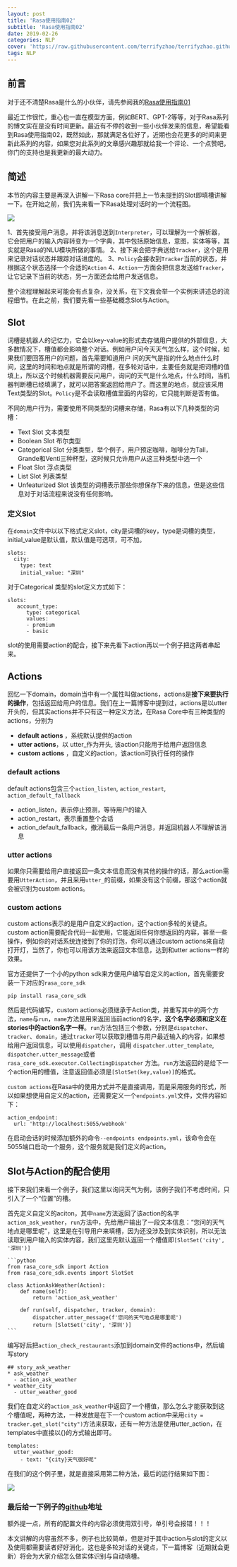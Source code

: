 ```yaml
---
layout: post
title: 'Rasa使用指南02'
subtitle: 'Rasa使用指南02'
date: 2019-02-26
categories: NLP
cover: 'https://raw.githubusercontent.com/terrifyzhao/terrifyzhao.github.io/master/assets/img/2019-02-26-Rasa%E4%BD%BF%E7%94%A8%E6%8C%87%E5%8D%9702/cover.jpg'
tags: NLP
---
```


## **前言**

对于还不清楚Rasa是什么的小伙伴，请先参阅我的[Rasa使用指南01](https://terrifyzhao.github.io/2019/02/26/Rasa%E4%BD%BF%E7%94%A8%E6%8C%87%E5%8D%9702.html)

最近工作很忙，重心也一直在模型方面，例如BERT、GPT-2等等，对于Rasa系列的博文实在是没有时间更新。最近有不停的收到一些小伙伴发来的信息，希望能看到Rasa使用指南02，既然如此，那就满足各位好了，近期也会花更多的时间来更新此系列的内容，如果您对此系列的文章感兴趣那就给我一个评论、一个点赞吧，你门的支持也是我更新的最大动力。

## **简述**

本节的内容主要是再深入讲解一下Rasa core并把上一节未提到的Slot即填槽讲解一下。在开始之前，我们先来看一下Rasa处理对话时的一个流程图。

![](https://raw.githubusercontent.com/terrifyzhao/terrifyzhao.github.io/master/assets/img/2019-02-26-Rasa%E4%BD%BF%E7%94%A8%E6%8C%87%E5%8D%9702/pic1.png)

1、首先接受用户消息，并将该消息送到`Interpreter`，可以理解为一个解析器，它会把用户的输入内容转变为一个字典，其中包括原始信息，意图，实体等等，其实就是Rasa的NLU模块所做的事情。
2、接下来会把字典送给`Tracker`，这个是用来记录对话状态并跟踪对话进度的。
3、`Policy`会接收到`Tracker`当前的状态，并根据这个状态选择一个合适的`Action`
4、`Action`一方面会把信息发送给`Tracker`，让它记录下当前的状态，另一方面还会给用户发送信息。

整个流程理解起来可能会有点复杂，没关系，在下文我会举一个实例来讲述总的流程细节。在此之前，我们要先看一些基础概念Slot与Action。


## **Slot**

词槽是机器人的记忆力，它会以key-value的形式去存储用户提供的外部信息，大多数情况下，槽值都会影响整个对话。例如用户问今天天气怎么样，这个时候，如果我们要回答用户的问题，首先需要知道用户 问的天气是指的什么地点什么时间，这里的时间和地点就是所谓的词槽，在多轮对话中，主要任务就是把词槽的值填上，所以这个时候机器需要反问用户，询问的天气是什么地点，什么时间，当机器判断槽已经填满了，就可以把答案返回给用户了。而这里的地点，就应该采用Text类型的Slot。`Policy`是不会读取槽值里面的内容的，它只能判断是否有值。

不同的用户行为，需要使用不同类型的词槽来存储，Rasa有以下几种类型的词槽：

+ Text Slot 文本类型
+ Boolean Slot 布尔类型
+ Categorical Slot 分类类型，举个例子，用户预定咖啡，咖啡分为Tall，Grande和Venti三种杯型，这时候只允许用户从这三种类型中选一个
+ Float Slot 浮点类型
+ List Slot 列表类型
+ Unfeaturized Slot 该类型的词槽表示那些你想保存下来的信息，但是这些信息对于对话流程来说没有任何影响。

### **定义Slot**

在`domain`文件中以以下格式定义slot，city是词槽的key，type是词槽的类型，initial_value是默认值，默认值是可选项，可不加。
```
slots:
  city:
    type: text
    initial_value: "深圳"
```
对于Categorical 类型的slot定义方式如下：
```
slots:
   account_type:
      type: categorical
      values:
      - premium
      - basic
```

slot的使用需要action的配合，接下来先看下action再以一个例子把这两者串起来。

## **Actions**

回忆一下domain，domain当中有一个属性叫做actions，actions是**接下来要执行的操作**，包括返回给用户的信息。我们在上一篇博客中提到过，actions是以utter开头的，但其实actions并不只有这一种定义方法，在Rasa Core中有三种类型的actions，分别为

+ **default actions** ，系统默认提供的action
+ **utter actions**，以 utter_作为开头, 该action只能用于给用户返回信息
+ **custom actions** ，自定义的action，该action可执行任何的操作


### **default actions**

default actions包含三个`action_listen`, `action_restart`, `action_default_fallback`

+ action_listen，表示停止预测，等待用户的输入
+ action_restart，表示重置整个会话
+ action_default_fallback，撤消最后一条用户消息，并返回机器人不理解该消息


### **utter actions**

如果你只需要给用户直接返回一条文本信息而没有其他的操作的话，那么action需要用`UtterAction`，并且采用`utter_`的前缀，如果没有这个前缀，那这个action就会被识别为custom actions。

### **custom actions**

custom actions表示的是用户自定义的action，这个action多轮的关键点。custom action需要配合代码一起使用，它能返回任何你想返回的内容，甚至一些操作，例如你的对话系统连接到了你的灯泡，你可以通过custom actions来自动打开灯，当然了，你也可以用该方法来返回文本信息，达到和utter actions一样的效果。

官方还提供了一个小的python sdk来方便用户编写自定义的action，首先需要安装一下对应的`rasa_core_sdk`

```
pip install rasa_core_sdk
```

然后是代码编写，custom actions必须继承于Action类，并重写其中的两个方法，`name`与`run`，`name`方法是用来返回当前action的名字，**这个名字必须和定义在stories中的action名字一样**。`run`方法包括三个参数，分别是`dispatcher`、`tracker`、`domain`，通过`tracker`可以获取到槽值与用户最近输入的内容，如果想给用户返回信息，可以使用`dispatcher`，调用 `dispatcher.utter_template`, `dispatcher.utter_message`或者`rasa_core_sdk.executor.CollectingDispatcher` 方法。`run`方法返回的是给下一个action用的槽值，注意返回值必须是`[SlotSet(key,value)]`的格式。

`custom actions`在Rasa中的使用方式并不是直接调用，而是采用服务的形式，所以如果想使用自定义的action，还需要定义一个`endpoints.yml`文件，文件内容如下：
```
action_endpoint:
  url: 'http://localhost:5055/webhook'
```
在启动会话的时候添加额外的命令`--endpoints endpoints.yml`，该命令会在5055端口启动一个服务，这个服务就是我们定义的action。


## **Slot与Action的配合使用**

接下来我们来看一个例子，我们这里以询问天气为例，该例子我们不考虑时间，只引入了一个“位置”的槽。


首先定义自定义的aciton，其中`name`方法返回了该action的名字`action_ask_weather`，`run`方法中，先给用户输出了一段文本信息：“您问的天气地点是哪里呢”，这里是在引导用户来填槽，因为还没涉及到实体识别，所以无法读取到用户输入的实体内容，我们这里先默认返回一个槽值即`[SlotSet('city', '深圳')]`

````
```python
from rasa_core_sdk import Action
from rasa_core_sdk.events import SlotSet

class ActionAskWeather(Action):
    def name(self):
        return 'action_ask_weather'    
    
    def run(self, dispatcher, tracker, domain):
        dispatcher.utter_message(f'您问的天气地点是哪里呢')
        return [SlotSet('city', '深圳')]
```
````

编写好后把`action_check_restaurants`添加到domain文件的actions中，然后编写story

```
## story_ask_weather 
* ask_weather
  - action_ask_weather
* weather_city
  - utter_weather_good
```

我们在自定义的`action_ask_weather`中返回了一个槽值，那么怎么才能获取到这个槽值呢，两种方法，一种发放是在下一个custom action中采用`city = tracker.get_slot("city")`方法来获取，还有一种方法是使用utter_action，在
templates中直接以{}的方式输出即可。
```
templates:
  utter_weather_good:
    - text: "{city}天气很好呢"
```

在我们的这个例子里，就是直接采用第二种方法，最后的运行结果如下图：

![](https://raw.githubusercontent.com/terrifyzhao/terrifyzhao.github.io/master/assets/img/2019-02-26-Rasa%E4%BD%BF%E7%94%A8%E6%8C%87%E5%8D%9702/pic2.png)

### 最后给一下例子的[github](https://github.com/terrifyzhao/rasa-tutorial)地址

额外提一点，所有的配置文件的内容必须使用双引号，单引号会报错！！！

本文讲解的内容虽然不多，例子也比较简单，但是对于其中action与slot的定义以及使用都需要读者好好消化，这也是多轮对话的关键点，下一篇博客（近期就会更新）将会为大家介绍怎么做实体识别与自动填槽。











